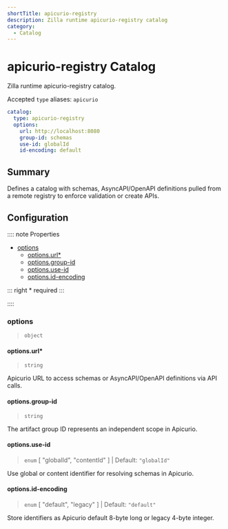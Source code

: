 ```yaml
---
shortTitle: apicurio-registry
description: Zilla runtime apicurio-registry catalog
category:
  - Catalog
---
```


# apicurio-registry Catalog

Zilla runtime apicurio-registry catalog.

Accepted `type` aliases:  `apicurio`

```yaml {2}
catalog:
  type: apicurio-registry
  options:
    url: http://localhost:8080
    group-id: schemas
    use-id: globalId
    id-encoding: default
```

## Summary

Defines a catalog with schemas, AsyncAPI/OpenAPI definitions pulled from a remote registry to enforce validation or create APIs.

## Configuration

:::: note Properties

- [options](#options)
  - [options.url\*](#options-url)
  - [options.group-id](#options-group-id)
  - [options.use-id](#options-use-id)
  - [options.id-encoding](#options-id-encoding)

::: right
\* required
:::

::::

### options

> `object`

#### options.url\*

> `string`

Apicurio URL to access schemas or AsyncAPI/OpenAPI definitions via API calls.

#### options.group-id

> `string`

The artifact group ID represents an independent scope in Apicurio.

#### options.use-id

> `enum` [ "globalId", "contentId" ] | Default: `"globalId"`

Use global or content identifier for resolving schemas in Apicurio.

#### options.id-encoding

> `enum` [ "default", "legacy" ] | Default: `"default"`

Store identifiers as Apicurio default 8-byte long or legacy 4-byte integer.

